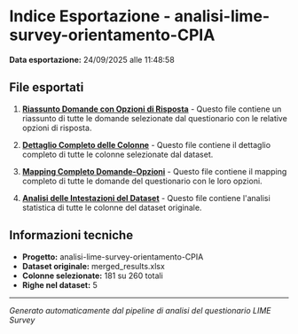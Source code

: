 # Indice Esportazione - analisi-lime-survey-orientamento-CPIA

**Data esportazione:** 24/09/2025 alle 11:48:58

## File esportati

1. **[Riassunto Domande con Opzioni di Risposta](./analisi-lime-survey-orientamento-CPIA_riassunto_domande_20250924_114858.md)** - Questo file contiene un riassunto di tutte le domande selezionate dal questionario con le relative opzioni di risposta.

2. **[Dettaglio Completo delle Colonne](./analisi-lime-survey-orientamento-CPIA_dettaglio_colonne_20250924_114858.md)** - Questo file contiene il dettaglio completo di tutte le colonne selezionate dal dataset.

3. **[Mapping Completo Domande-Opzioni](./analisi-lime-survey-orientamento-CPIA_mapping_completo_20250924_114858.md)** - Questo file contiene il mapping completo di tutte le domande del questionario con le loro opzioni.

4. **[Analisi delle Intestazioni del Dataset](./analisi-lime-survey-orientamento-CPIA_analisi_intestazioni_20250924_114858.md)** - Questo file contiene l'analisi statistica di tutte le colonne del dataset originale.


## Informazioni tecniche

- **Progetto:** analisi-lime-survey-orientamento-CPIA
- **Dataset originale:** merged_results.xlsx
- **Colonne selezionate:** 181 su 260 totali
- **Righe nel dataset:** 5

---
*Generato automaticamente dal pipeline di analisi del questionario LIME Survey*
